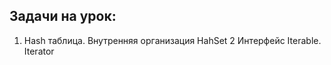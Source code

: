 ## Задачи на урок:

  
1.  Hash таблица. Внутренняя организация HahSet 
2   Интерфейс Iterable. Iterator
  
